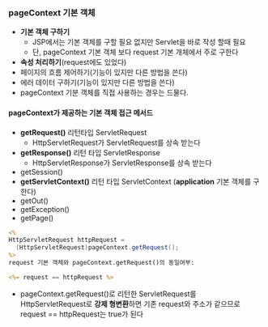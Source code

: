 ### pageContext 기본 객체
* **기본 객체 구하기**
  * JSP에서는 기본 객체를 구할 필요 없지만 Servlet을 바로 작성 할때 필요
  * 단, pageContext 기본 객체 보다 request 기본 개체에서 주로 구한다
* **속성 처리하기**(request에도 있었다)
* 페이지의 흐름 제어하기(기능이 있지만 다른 방법을 쓴다)
* 에러 데이터 구하기(기능이 있지만 다른 방법을 쓴다)
* pageContext 기분 객체를 직접 사용하는 경우는 드물다.
#### pageContext가 제공하는 기본 객체 접근 메서드
* **getRequest()** 리턴타입 ServletRequest
  * HttpServletRequest가 ServletRequest를 상속 받는다
* **getResponse()** 리턴 타입 ServletResponse
  * HttpServletResponse가 ServletResponse를 상속 받는다
* getSession()
* **getServletContext()** 리턴 타입 ServletContext (**application** 기본 객체를 구한다)
* getOut()
* getException()
* getPage()
```JSP
<%
HttpServletRequest httpRequest = 
  (HttpServletRequest)pageContext.getRequest();
%>
request 기본 객체와 pageContext.getRequest()의 동일여부:

<%= request == httpRequest %>
```
* pageContext.getRequest()로 리턴한 ServletRequest를 HttpServletRequest로 **강제 형변환**하면 기존 request와 주소가 같으므로 request == httpRequest는 true가 된다
